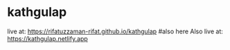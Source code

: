 # kathgulap 
live at: https://rifatuzzaman-rifat.github.io/kathgulap
#also here
Also live at: https://kathgulap.netlify.app

